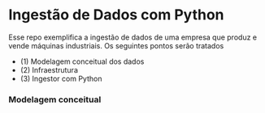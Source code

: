 # Ingestão de Dados com Python

Esse repo exemplifica a ingestão de dados de uma empresa que produz e vende máquinas industriais.
Os seguintes pontos serão tratados

- (1) Modelagem conceitual dos dados
- (2) Infraestrutura
- (3) Ingestor com Python


### Modelagem conceitual
